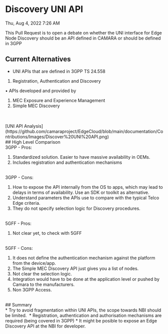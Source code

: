 # Discovery UNI API

Thu, Aug 4, 2022 7:26 AM

This Pull Request is to open a debate on whether the UNI interface for Edge Node Discovery should be an API defined in CAMARA or should be defined in 3GPP

## **Current Alternatives**

* UNI APIs that are defined in 3GPP TS 24.558

1. Registration, Authentication and Discovery

• APIs developed and provided by

1. MEC Exposure and Experience Management
2. Simple MEC Discovery

<br>
<br>
[UNI API Analysis](https://github.com/camaraproject/EdgeCloud/blob/main/documentation/Contributions/Images/Discover%20UNI%20API.png)
<br>
## High Level Comparison
<br>
3GPP - Pros:

1. Standardized solution. Easier to have massive availability in OEMs.
2. Includes registration and authentication mechanisms

<br>
3GPP - Cons:

1. How to expose the API internally from the OS to apps, which may lead to delays in terms of availability. Use an SDK or toolkit as alternative.
2. Understand parameters the APIs use to compare with the typical Telco Edge criteria.
3. They do not specify selection logic for Discovery procedures.

<br>
5GFF - Pros:

1. Not clear yet, to check with 5GFF

<br>
5GFF - Cons:

1. It does not define the authentication mechanism against the platform from the device/app.
2. The Simple MEC Discovery API just gives you a list of nodes.
3. Not clear the selection logic.
4. Integration would have to be done at the application level or pushed by Camara to the manufacturers.
5. Non 3GPP Access.

<br>
## Summary
<br>
* Try to avoid fragmentation within UNI APIs, the scope towards NBI should be limited. 
* Registration, authentication and authorisation mechanisms are required (being covered in 3GPP)
* It might be posible to expose an Edge Discovery API at the NBI for developer.